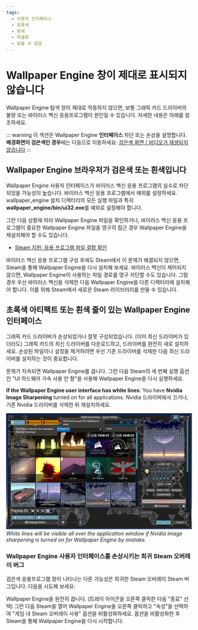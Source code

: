```yaml
---
tags:
  - 사용자 인터페이스
  - 초록색
  - 흰색
  - 픽셀화
  - 읽을 수 없음
---
```


# Wallpaper Engine 창이 제대로 표시되지 않습니다

Wallpaper Engine 탐색 창이 제대로 작동하지 않으면, 보통 그래픽 카드 드라이버의 불량 또는 바이러스 백신 응용프로그램이 원인일 수 있습니다. 자세한 내용은 아래를 참조하세요.

::: warning
이 섹션은 Wallpaper Engine **인터페이스** 차단 또는 손상을 설명합니다. **배경화면이 검은색인 경우**에는 다음으로 이동하세요: [검은색 화면 / 비디오가 재생되지 않습니다](/noshow/notplaying.html)
:::

## Wallpaper Engine 브라우저가 검은색 또는 흰색입니다

Wallpaper Engine 사용자 인터페이스가 바이러스 백신 응용 프로그램의 실수로 차단되었을 가능성이 높습니다. 바이러스 백신 응용 프로그램에서 예외를 설정하세요. wallpaper_engine 설치 디렉터리의 모든 실행 파일과 특히 **wallpaper_engine/bin/ui32.exe**를 예외로 설정해야 합니다.

그런 다음 상황에 따라 Wallpaper Engine 파일을 확인하거나, 바이러스 백신 응용 프로그램이 중요한 Wallpaper Engine 파일을 영구히 잠근 경우 Wallpaper Engine을 재설치해야 할 수도 있습니다.

* [Steam 지원: 응용 프로그램 파일 결합 확인](https://support.steampowered.com/kb_article.php?ref=2037-QEUH-3335)

바이러스 백신 응용 프로그램 구성 후에도 Steam에서 이 문제가 해결되지 않으면, Steam을 통해 Wallpaper Engine을 다시 설치해 보세요. 바이러스 백신이 제어되지 않으면, Wallpaper Engine이 사용하는 파일 경로를 영구 차단할 수도 있습니다. 그럴 경우 우선 바이러스 백신을 삭제한 다음 Wallpaper Engine을 다른 디렉터리에 설치해야 합니다. 이를 위해 Steam에서 새로운 Steam 라이브러리를 만들 수 있습니다.

## 초록색 아티팩트 또는 흰색 줄이 있는 Wallpaper Engine 인터페이스

그래픽 카드 드라이버가 손상되었거나 잘못 구성되었습니다. (이미 최신 드라이버가 있더라도) 그래픽 카드의 최신 드라이버를 다운로드하고, 드라이버를 완전히 새로 설치하세요. 손상된 파일이나 설정을 제거하려면 우선 기존 드라이버를 삭제한 다음 최신 드라이버를 설치하는 것이 중요합니다.

문제가 지속되면 Wallpaper Engine를 끕니다. 그런 다음 Steam의 세 번째 실행 옵션인 "UI 하드웨어 가속 사용 안 함"을 사용해 Wallpaper Engine을 다시 실행하세요.

**If the Wallpaper Engine user interface has white lines**: You have **Nvidia Image Sharpening** turned on for all applications. Nvidia 드라이버에서 끄거나, 기존 Nvidia 드라이버를 삭제한 뒤 재설치하세요.

![Nvidia Image Sharpening Issue](./imagesharpening.png) *White lines will be visible all over the application window if Nvidia image sharpening is turned on for Wallpaper Engine by mistake.*

### Wallpaper Engine 사용자 인터페이스를 손상시키는 희귀 Steam 오버레이 버그

검은색 응용프로그램 창이 나타나는 다른 가능성은 희귀한 Steam 오버레이 Steam 버그입니다. 다음을 시도해 보세요:

Wallpaper Engine을 완전히 끕니다. (트레이 아이콘을 오른쪽 클릭한 다음 "종료" 선택) 그런 다음 Steam을 열어 Wallpaper Engine을 오른쪽 클릭하고 "속성"을 선택하여 "게임 내 Steam 오버레이 사용" 옵션을 비활성화하세요. 옵션을 비활성화한 후 Steam을 통해 Wallpaper Engine을 다시 시작합니다. 